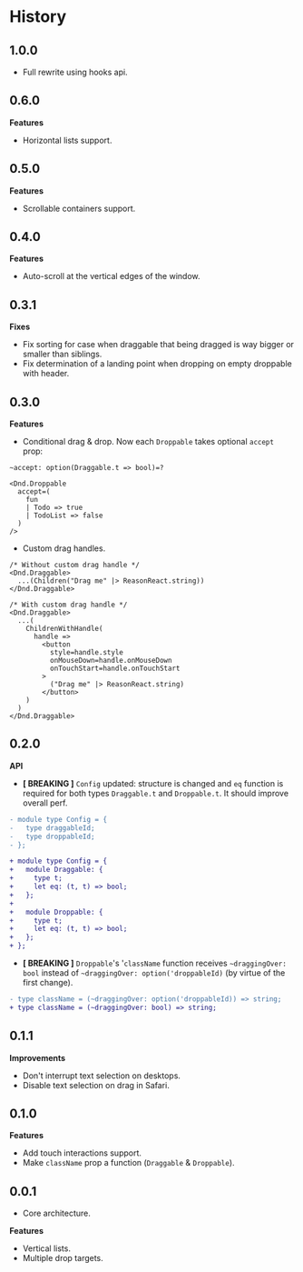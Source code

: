 # History

## 1.0.0
* Full rewrite using hooks api.

## 0.6.0
**Features**
* Horizontal lists support.

## 0.5.0
**Features**
* Scrollable containers support.

## 0.4.0
**Features**
* Auto-scroll at the vertical edges of the window.

## 0.3.1
**Fixes**
* Fix sorting for case when draggable that being dragged is way bigger or smaller than siblings.
* Fix determination of a landing point when dropping on empty droppable with header.

## 0.3.0
**Features**
* Conditional drag & drop. Now each `Droppable` takes optional `accept` prop:

```reason
~accept: option(Draggable.t => bool)=?

<Dnd.Droppable
  accept=(
    fun
    | Todo => true
    | TodoList => false
  )
/>
```

* Custom drag handles.

```reason
/* Without custom drag handle */
<Dnd.Draggable>
  ...(Children("Drag me" |> ReasonReact.string))
</Dnd.Draggable>

/* With custom drag handle */
<Dnd.Draggable>
  ...(
    ChildrenWithHandle(
      handle =>
        <button
          style=handle.style
          onMouseDown=handle.onMouseDown
          onTouchStart=handle.onTouchStart
        >
          ("Drag me" |> ReasonReact.string)
        </button>
    )
  )
</Dnd.Draggable>
```

## 0.2.0
**API**
* **[ BREAKING ]** `Config` updated: structure is changed and `eq` function is required for both types `Draggable.t` and `Droppable.t`. It should improve overall perf.

```diff
- module type Config = {
-   type draggableId;
-   type droppableId;
- };

+ module type Config = {
+   module Draggable: {
+     type t;
+     let eq: (t, t) => bool;
+   };
+
+   module Droppable: {
+     type t;
+     let eq: (t, t) => bool;
+   };
+ };
```

* **[ BREAKING ]** `Droppable`'s '`className` function receives `~draggingOver: bool` instead of `~draggingOver: option('droppableId)` (by virtue of the first change).

```diff
- type className = (~draggingOver: option('droppableId)) => string;
+ type className = (~draggingOver: bool) => string;
```

## 0.1.1
**Improvements**
* Don't interrupt text selection on desktops.
* Disable text selection on drag in Safari.

## 0.1.0
**Features**
* Add touch interactions support.
* Make `className` prop a function (`Draggable` & `Droppable`).

## 0.0.1
* Core architecture.

**Features**
* Vertical lists.
* Multiple drop targets.
